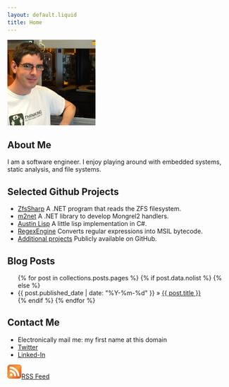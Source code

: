 ```yaml
---
layout: default.liquid
title: Home
---
```


<img id="myPic" src="Me.png">
<h2>About Me</h2>
<div>
	I am a software engineer.
	I enjoy playing around with embedded systems, static analysis, and file systems.
</div>

<h2>Selected Github Projects</h2>
<ul class="posts">
	<li><a href="https://github.com/AustinWise/ZfsSharp/">ZfsSharp</a> A .NET program that reads the ZFS filesystem.</li>
	<li><a href="https://github.com/AustinWise/m2net">m2net</a> A .NET library to develop Mongrel2 handlers.</li>
	<li><a href="https://github.com/AustinWise/AustinLisp">Austin Lisp</a> A little lisp implementation in C#.</li>
	<li><a href="https://github.com/AustinWise/RegexEngine">RegexEngine</a> Converts regular expressions into MSIL bytecode.</li>
	<li><a href="http://github.com/AustinWise/">Additional projects</a> Publicly available on GitHub.</li>
</ul>

<h2>Blog Posts</h2>
<ul class="posts">
	{% for post in collections.posts.pages %}
		{% if post.data.nolist %}
		{% else %}
 <li><span>{{ post.published_date | date: "%Y-%m-%d" }}</span> &raquo; <a href="{{ post.permalink }}">{{ post.title }}</a></li>
		{% endif %}
	{% endfor %}
</ul>

<!--
<h2 id="pr">Accepted Pull Requests</h2>
<ul class="posts">
	{% for pull in site.data.pull_requests %}
		{% if pull.pending == 'true' %}
		{% else %}
<li><span>{{ pull.date }}</span> &raquo; <a href="{{ pull.url }}">{{ pull.title }}</a></li>
		{% endif %}
	{% endfor %}
</ul>
-->

<h2>Contact Me</h2>
<ul class="posts">
	<li>Electronically mail me: my first name at this domain</li>
	<li><a rel="me" href="http://www.twitter.com/AustinWise">Twitter</a></li>
	<li><a rel="me" href="https://www.linkedin.com/in/austinwise">Linked-In</a></li>
</ul>

<a href="/rss.xml"><img src="/images/feed-icon32x32.png">RSS Feed</a>
